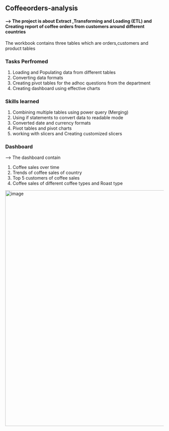 ## Coffeeorders-analysis

#### --> The project is about Extract ,Transforming and Loading (ETL) and Creating report of coffee orders from customers around different countries
The workbook contains three tables which are orders,customers and product tables 
### Tasks Perfromed 
1. Loading and Populating data from different tables
2. Converting data formats
3. Creating pivot tables for the adhoc questions from the department
4. Creating dashboard using effective charts

### Skills learned
1. Combining multiple tables using power query (Merging)
2. Using if statements to convert data to readable mode
3. Converted date and currency formats
4. Pivot tables and pivot charts
5. working with slicers and Creating customized slicers

### Dashboard
--> The dashboard contain 
1. Coffee sales over time 
2. Trends of coffee sales of country
3. Top 5 customers of coffee sales
4. Coffee sales of different coffee types and Roast type

<img width="750" alt="image" src="https://github.com/sarojinimandapati/Coffeeorders-analysis/assets/124454596/39586e0a-2701-4639-bcbe-c331053f4720">


